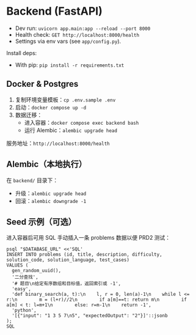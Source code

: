 # Backend (FastAPI)

- Dev run: `uvicorn app.main:app --reload --port 8000`
- Health check: `GET http://localhost:8000/health`
- Settings via env vars (see `app/config.py`).

Install deps:
- With pip: `pip install -r requirements.txt`

## Docker & Postgres

1) 复制环境变量模板：`cp .env.sample .env`
2) 启动：`docker compose up -d`
3) 数据迁移：
   - 进入容器：`docker compose exec backend bash`
   - 运行 Alembic：`alembic upgrade head`

服务地址：`http://localhost:8000/health`

## Alembic（本地执行）

在 `backend/` 目录下：
- 升级：`alembic upgrade head`
- 回滚：`alembic downgrade -1`

## Seed 示例（可选）
进入容器后可用 SQL 手动插入一条 problems 数据以便 PRD2 测试：

```
psql "$DATABASE_URL" <<'SQL'
INSERT INTO problems (id, title, description, difficulty, solution_code, solution_language, test_cases)
VALUES (
  gen_random_uuid(),
  '二分查找',
  '# 题目\n给定有序数组和目标值，返回索引或 -1',
  'easy',
  'def binary_search(a, t):\n    l, r = 0, len(a)-1\n    while l <= r:\n        m = (l+r)//2\n        if a[m]==t: return m\n        if a[m] < t: l=m+1\n        else: r=m-1\n    return -1',
  'python',
  '[{"input": "1 3 5 7\n5", "expectedOutput": "2"}]'::jsonb
);
SQL
```

